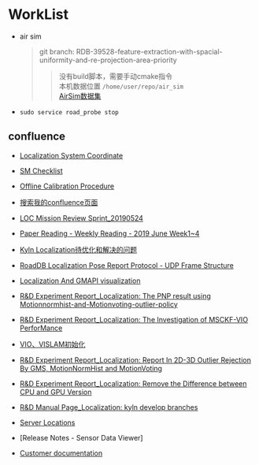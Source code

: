 # WorkList

* air sim
  > git branch: RDB-39528-feature-extraction-with-spacial-uniformity-and-re-projection-area-priority  
  >> 没有build脚本，需要手动cmake指令  
  >> 本机数据位置 `/home/user/repo/air_sim`  
  > [AirSim数据集](https://confluence.ygomi.com:8443/display/RRT/DataSet)

* `sudo service road_probe stop`
  
## confluence

* [Localization System Coordinate](https://confluence.ygomi.com:8443/pages/viewpage.action?spaceKey=RRT&title=L2.1.3+Localization+System+Coordinate)

* [SM Checklist](https://confluence.ygomi.com:8443/display/RRT/Localization+team+SM+Checklist#LocalizationteamSMChecklist-JIRAchecklist%E6%A8%A1%E6%9D%BF%E5%8F%8A%E6%B5%81%E7%A8%8B)

* [Offline Calibration Procedure](https://confluence.ygomi.com:8443/pages/viewpage.action?spaceKey=RRT&title=L2.1.4+Offline+Calibration+Procedure)

* [搜索我的confluence页面](https://confluence.ygomi.com:8443/search/searchv3.action?cql=type+%3D+%22page%22+and+creator+%3D+%22Chong.Xu%22)

* [LOC Mission Review Sprint_20190524](https://confluence.ygomi.com:8443/pages/viewpage.action?spaceKey=RRT&title=LOC+Mission+Review+Sprint_20190524)

* [Paper Reading - Weekly Reading - 2019 June Week1~4](https://confluence.ygomi.com:8443/pages/viewpage.action?spaceKey=RRT&title=Paper+Reading+-+Weekly+Reading+-+2019+June+Week1~4)

* [Kyln Localization待优化和解决的问题](https://confluence.ygomi.com:8443/pages/viewpage.action?spaceKey=RRT&title=Problems+of+Kyln+in+2019+May)

* [RoadDB Localization Pose Report Protocol - UDP Frame Structure](https://confluence.ygomi.com:8443/pages/viewpage.action?spaceKey=RRT&title=RoadDB+Localization+Pose+Report+Protocol+-+UDP+Frame+Structure)

* [Localization And GMAPI visualization](https://confluence.ygomi.com:8443/display/RRT/Localization+And+GMAPI+visualization)

* [R&D Experiment Report_Localization: The PNP result using Motionnormhist-and-Motionvoting-outlier-policy](https://confluence.ygomi.com:8443/pages/viewpage.action?pageId=75272324)

* [R&D Experiment Report_Localization: The Investigation of MSCKF-VIO PerforMance](https://confluence.ygomi.com:8443/pages/viewpage.action?pageId=78132382)

* [VIO、VISLAM初始化](https://confluence.ygomi.com:8443/pages/viewpage.action?pageId=57972826)

* [R&D Experiment Report_Localization: Report In 2D-3D Outlier Rejection By GMS, MotionNormHist and MotionVoting](https://confluence.ygomi.com:8443/pages/viewpage.action?pageId=73843131)

* [R&D Experiment Report_Localization: Remove the Difference between CPU and GPU Version](https://confluence.ygomi.com:8443/pages/viewpage.action?pageId=77204043)

* [R&D Manual Page_Localization: kyln develop branches](https://confluence.ygomi.com:8443/pages/viewpage.action?pageId=49022951)

* [Server Locations](https://confluence.ygomi.com:8443/pages/viewpage.action?pageId=3571939)

* [Release Notes - Sensor Data Viewer]

* [Customer documentation](https://confluence.ygomi.com:8443/display/GM/Customer+documentation)